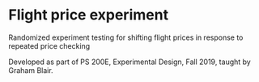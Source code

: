 # Flight price experiment

Randomized experiment testing for shifting flight prices in response to repeated price checking

Developed as part of PS 200E, Experimental Design, Fall 2019, taught by Graham Blair.
